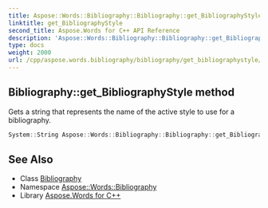 ```yaml
---
title: Aspose::Words::Bibliography::Bibliography::get_BibliographyStyle method
linktitle: get_BibliographyStyle
second_title: Aspose.Words for C++ API Reference
description: 'Aspose::Words::Bibliography::Bibliography::get_BibliographyStyle method. Gets a string that represents the name of the active style to use for a bibliography in C++.'
type: docs
weight: 2000
url: /cpp/aspose.words.bibliography/bibliography/get_bibliographystyle/
---
```

## Bibliography::get_BibliographyStyle method


Gets a string that represents the name of the active style to use for a bibliography.

```cpp
System::String Aspose::Words::Bibliography::Bibliography::get_BibliographyStyle() const
```

## See Also

* Class [Bibliography](../)
* Namespace [Aspose::Words::Bibliography](../../)
* Library [Aspose.Words for C++](../../../)

